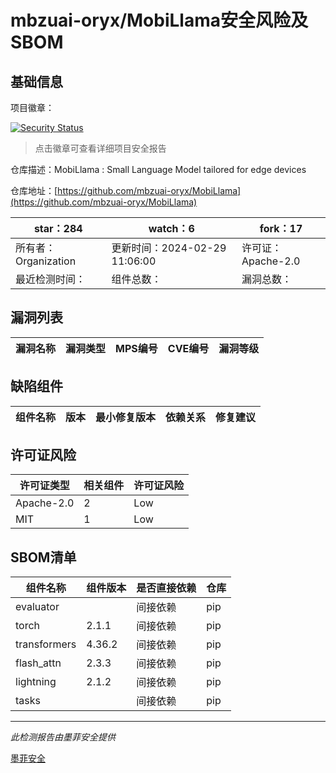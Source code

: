 # mbzuai-oryx/MobiLlama安全风险及SBOM

## 基础信息

项目徽章：

[![Security Status](https://www.murphysec.com/platform3/v31/badge/1763634753829449728.svg)](https://www.murphysec.com/console/report/1763634744782336000/1763634753829449728)

> 点击徽章可查看详细项目安全报告

仓库描述：MobiLlama : Small Language Model tailored for edge devices

仓库地址：[https://github.com/mbzuai-oryx/MobiLlama](https://github.com/mbzuai-oryx/MobiLlama)

| star：284 | watch：6 | fork：17 |
| ----------- | -------------- | ------------ |
| 所有者：Organization | 更新时间：2024-02-29 11:06:00 | 许可证：Apache-2.0 |
| 最近检测时间： | 组件总数： | 漏洞总数： |




## 漏洞列表

| 漏洞名称 | 漏洞类型 | MPS编号 | CVE编号 | 漏洞等级 |
| ------- | ------ | ------- | ------ | ----- |





## 缺陷组件

| 组件名称 | 版本 | 最小修复版本 | 依赖关系 | 修复建议 |
| -------- | ---- | ------------ | -------- | -------- |





## 许可证风险

| 许可证类型 | 相关组件 | 许可证风险 |
| ---------- | -------- | ---------- |
|Apache-2.0|2|Low|
|MIT|1|Low|




## SBOM清单

| 组件名称 | 组件版本 | 是否直接依赖 | 仓库 |
| -------- | -------- | ------------ | ---- |
|evaluator||间接依赖|pip|
|torch|2.1.1|间接依赖|pip|
|transformers|4.36.2|间接依赖|pip|
|flash_attn|2.3.3|间接依赖|pip|
|lightning|2.1.2|间接依赖|pip|
|tasks||间接依赖|pip|


------

*此检测报告由墨菲安全提供*

[墨菲安全](www.murphysec.com)